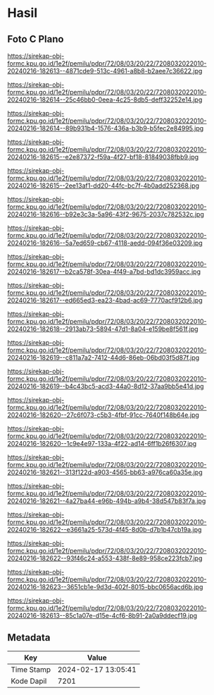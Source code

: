 # Hasil

## Foto C Plano

https://sirekap-obj-formc.kpu.go.id/1e2f/pemilu/pdpr/72/08/03/20/22/7208032022010-20240216-182613--4871cde9-513c-4961-a8b8-b2aee7c36622.jpg

https://sirekap-obj-formc.kpu.go.id/1e2f/pemilu/pdpr/72/08/03/20/22/7208032022010-20240216-182614--25c46bb0-0eea-4c25-8db5-deff32252e14.jpg

https://sirekap-obj-formc.kpu.go.id/1e2f/pemilu/pdpr/72/08/03/20/22/7208032022010-20240216-182614--89b931b4-1576-436a-b3b9-b5fec2e84995.jpg

https://sirekap-obj-formc.kpu.go.id/1e2f/pemilu/pdpr/72/08/03/20/22/7208032022010-20240216-182615--e2e87372-f59a-4f27-bf18-81849038fbb9.jpg

https://sirekap-obj-formc.kpu.go.id/1e2f/pemilu/pdpr/72/08/03/20/22/7208032022010-20240216-182615--2ee13af1-dd20-44fc-bc7f-4b0add252368.jpg

https://sirekap-obj-formc.kpu.go.id/1e2f/pemilu/pdpr/72/08/03/20/22/7208032022010-20240216-182616--b92e3c3a-5a96-43f2-9675-2037c782532c.jpg

https://sirekap-obj-formc.kpu.go.id/1e2f/pemilu/pdpr/72/08/03/20/22/7208032022010-20240216-182616--5a7ed659-cb67-4118-aedd-094f36e03209.jpg

https://sirekap-obj-formc.kpu.go.id/1e2f/pemilu/pdpr/72/08/03/20/22/7208032022010-20240216-182617--b2ca578f-30ea-4f49-a7bd-bd1dc3959acc.jpg

https://sirekap-obj-formc.kpu.go.id/1e2f/pemilu/pdpr/72/08/03/20/22/7208032022010-20240216-182617--ed665ed3-ea23-4bad-ac69-7770acf912b6.jpg

https://sirekap-obj-formc.kpu.go.id/1e2f/pemilu/pdpr/72/08/03/20/22/7208032022010-20240216-182618--2913ab73-5894-47d1-8a04-e159be8f561f.jpg

https://sirekap-obj-formc.kpu.go.id/1e2f/pemilu/pdpr/72/08/03/20/22/7208032022010-20240216-182619--c811a7a2-7412-44d6-86eb-06bd03f5d87f.jpg

https://sirekap-obj-formc.kpu.go.id/1e2f/pemilu/pdpr/72/08/03/20/22/7208032022010-20240216-182619--b4c43bc5-acd3-44a0-8d12-37aa9bb5e41d.jpg

https://sirekap-obj-formc.kpu.go.id/1e2f/pemilu/pdpr/72/08/03/20/22/7208032022010-20240216-182620--27c6f073-c5b3-4fbf-91cc-7640f148b64e.jpg

https://sirekap-obj-formc.kpu.go.id/1e2f/pemilu/pdpr/72/08/03/20/22/7208032022010-20240216-182620--1c9e4e97-133a-4f22-ad14-6ff1b26f6307.jpg

https://sirekap-obj-formc.kpu.go.id/1e2f/pemilu/pdpr/72/08/03/20/22/7208032022010-20240216-182621--313f122d-a903-4565-bb63-a976ca60a35e.jpg

https://sirekap-obj-formc.kpu.go.id/1e2f/pemilu/pdpr/72/08/03/20/22/7208032022010-20240216-182621--4a27ba44-e96b-494b-a9b4-38d547b83f7a.jpg

https://sirekap-obj-formc.kpu.go.id/1e2f/pemilu/pdpr/72/08/03/20/22/7208032022010-20240216-182622--e3661a25-573d-4f45-8d0b-d7b1b47cb19a.jpg

https://sirekap-obj-formc.kpu.go.id/1e2f/pemilu/pdpr/72/08/03/20/22/7208032022010-20240216-182622--93f46c24-a553-438f-8e89-958ce223fcb7.jpg

https://sirekap-obj-formc.kpu.go.id/1e2f/pemilu/pdpr/72/08/03/20/22/7208032022010-20240216-182623--3651cb1e-9d3d-402f-8015-bbc0656acd6b.jpg

https://sirekap-obj-formc.kpu.go.id/1e2f/pemilu/pdpr/72/08/03/20/22/7208032022010-20240216-182613--85c1a07e-d15e-4cf6-8b91-2a0a9ddecf19.jpg


## Metadata

| Key        | Value               |
| ---------- | ------------------- |
| Time Stamp | 2024-02-17 13:05:41 |
| Kode Dapil | 7201                |



